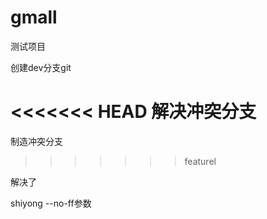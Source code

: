 # gmall
测试项目

创建dev分支git


<<<<<<< HEAD
解决冲突分支
=======
制造冲突分支
>>>>>>> featurel

解决了


shiyong --no-ff参数